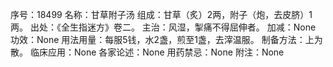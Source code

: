 序号：18499
名称：甘草附子汤
组成：甘草（炙）2两，附子（炮，去皮脐）1两。
出处：《全生指迷方》卷二。
主治：风湿，掣痛不得屈伸者。
加减：None
功效：None
用法用量：每服5钱，水2盏，煎至1盏，去滓温服。
制备方法：上为散。
临床应用：None
各家论述：None
用药禁忌：None
附注：None
